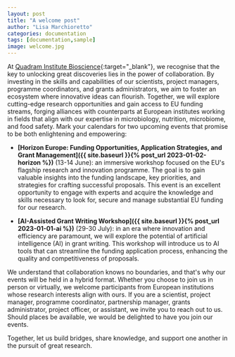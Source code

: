 ```yaml
---
layout: post
title: "A welcome post"
author: "Lisa Marchioretto"
categories: documentation
tags: [documentation,sample]
image: welcome.jpg
---
```


At [Quadram Institute Bioscience](https://quadram.ac.uk/){:target="_blank"}, we recognise that the key to unlocking great discoveries lies in the power of collaboration. By investing in the skills and capabilities of our scientists, project managers, programme coordinators, and grants administrators, we aim to foster an ecosystem where innovative ideas can flourish. Together, we will explore cutting-edge research opportunities and gain access to EU funding streams, forging alliances with counterparts at European institutes working in fields that align with our expertise in microbiology, nutrition, microbiome, and food safety.
Mark your calendars for two upcoming events that promise to be both enlightening and empowering:

* **[Horizon Europe: Funding Opportunities, Application Strategies, and Grant Management]({{ site.baseurl }}{%  post_url 2023-01-02-horizon %})** (13-14 June): an immersive workshop focused on the EU's flagship research and innovation programme. The goal is to gain valuable insights into the funding landscape, key priorities, and strategies for crafting successful proposals. This event is an excellent opportunity to engage with experts and acquire the knowledge and skills necessary to look for, secure and manage substantial EU funding for our research.
   
* **[AI-Assisted Grant Writing Workshop]({{ site.baseurl }}{%  post_url 2023-01-01-ai %})** (29-30 July): in an era where innovation and efficiency are paramount, we will explore the potential of artificial intelligence (AI) in grant writing. This workshop will introduce us to AI tools that can streamline the funding application process, enhancing the quality and competitiveness of proposals. 

We understand that collaboration knows no boundaries, and that's why our events will be held in a hybrid format. Whether you choose to join us in person or virtually, we welcome participants from European institutions whose research interests align with ours. If you are a scientist, project manager, programme coordinator, partnership manager, grants administrator, project officer, or assistant, we invite you to reach out to us. Should places be available, we would be delighted to have you join our events.

Together, let us build bridges, share knowledge, and support one another in the pursuit of great research.